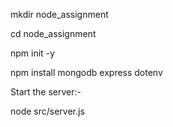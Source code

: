 
mkdir node_assignment

cd node_assignment

npm init -y

npm install mongodb express dotenv

Start the server:-

node src/server.js
